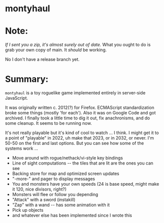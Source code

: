 # montyhaul

# Note:

_If I sent you a zip, it's almost surely out of date._ What you ought to do is grab your own copy
of main. It *should* be working.

No I don't have a release branch yet.

# Summary:

<code>montyhaul</code> is a toy roguelike game implemented entirely in server-side JavaScript.

It was originally written c. 2012(?) for Firefox. ECMAScript standardization broke some things (mostly 'for each'). 
Also it was on Google Code and got archived. I finally took a little time to dig it out, fix anachronisms, and do some cleanup.
It seems to be running now.

It's not really playable but it's kind of cool to watch ... I think. I might get it to a point of "playable" in 
2022, uh make that 2023, or in 2032, or never. I'm 50-50 on the first and last options. But you can see how some of the systems
work ...

* Move around with rogue/nethack/vi-style key bindings
* Line of sight computations -- the tiles that are lit are the ones you can see
* Backing store for map and optimized screen updates
* "-more-" and pager to display messages
* You and monsters have your own speeds (24 is base speed, might make it 120, nice divisors, right?)
* Monsters will flee or follow you depending
* "Attack" with a sword (instakill)
* "Zap" with a wand -- has some animation with it
* Pick up objects
* and whatever else has been implemented since I wrote this
